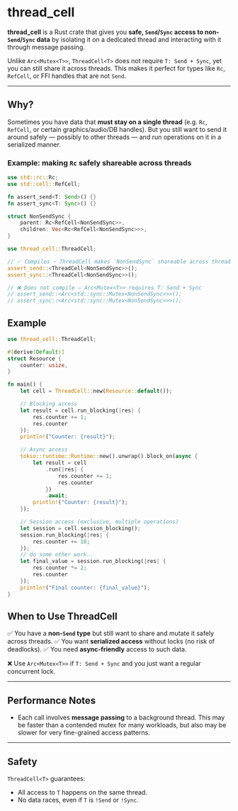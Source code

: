 # thread_cell

**thread_cell** is a Rust crate that gives you **safe, `Send`/`Sync` access to non-`Send`/`Sync` data** by isolating it on a dedicated thread and interacting with it through message passing.

Unlike `Arc<Mutex<T>>`, `ThreadCell<T>` does not require `T: Send + Sync`, yet you can still share it across threads. This makes it perfect for types like `Rc`, `RefCell`, or FFI handles that are not `Send`.

---

## Why?

Sometimes you have data that **must stay on a single thread** (e.g. `Rc`, `RefCell`, or certain graphics/audio/DB handles).
But you still want to send it around safely — possibly to other threads — and run operations on it in a serialized manner.

### Example: making `Rc` safely shareable across threads

```rust
use std::rc::Rc;
use std::cell::RefCell;

fn assert_send<T: Send>() {}
fn assert_sync<T: Sync>() {}

struct NonSendSync {
    parent: Rc<RefCell<NonSendSync>>,
    children: Vec<Rc<RefCell<NonSendSync>>>,
}

use thread_cell::ThreadCell;

// ✅ Compiles — ThreadCell makes `NonSendSync` shareable across threads
assert_send::<ThreadCell<NonSendSync>>();
assert_sync::<ThreadCell<NonSendSync>>();

// ❌ Does not compile — Arc<Mutex<T>> requires T: Send + Sync
// assert_send::<Arc<std::sync::Mutex<NonSendSync>>>();
// assert_sync::<Arc<std::sync::Mutex<NonSendSync>>>();
```

## Example

```rust
use thread_cell::ThreadCell;

#[derive(Default)]
struct Resource {
    counter: usize,
}

fn main() {
    let cell = ThreadCell::new(Resource::default());

    // Blocking access
    let result = cell.run_blocking(|res| {
        res.counter += 1;
        res.counter
    });
    println!("Counter: {result}");

    // Async access
    tokio::runtime::Runtime::new().unwrap().block_on(async {
        let result = cell
            .run(|res| {
                res.counter += 1;
                res.counter
            })
            .await;
        println!("Counter: {result}");
    });

    // Session access (exclusive, multiple operations)
    let session = cell.session_blocking();
    session.run_blocking(|res| {
        res.counter += 10;
    });
    // do some other work..
    let final_value = session.run_blocking(|res| {
        res.counter *= 2;
        res.counter
    });
    println!("Final counter: {final_value}");
}
```

## When to Use ThreadCell

✅ You have a **non-`Send` type** but still want to share and mutate it safely across threads.
✅ You want **serialized access** without locks (no risk of deadlocks).
✅ You need **async-friendly** access to such data.

❌ Use `Arc<Mutex<T>>` if `T: Send + Sync` and you just want a regular concurrent lock.

---

## Performance Notes

* Each call involves **message passing** to a background thread. This may be faster than a contended mutex for many workloads, but also may be slower for very fine-grained access patterns.

---

## Safety

`ThreadCell<T>` guarantees:

* All access to `T` happens on the same thread.
* No data races, even if `T` is `!Send` or `!Sync`.
